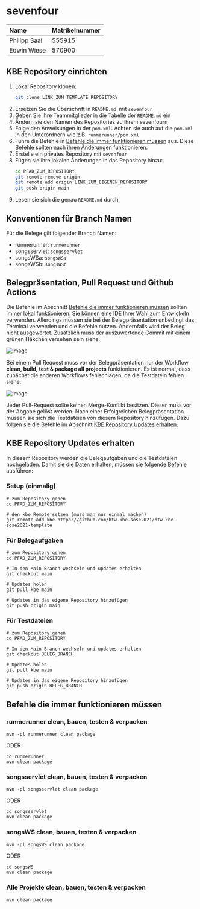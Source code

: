 # sevenfour

| Name          | Matrikelnummer  |
| :------------ | --------------- |
| Philipp Saal  | 555915 |
| Edwin Wiese   | 570900 |



## KBE Repository einrichten

1. Lokal Repository klonen:
    ```bash
    git clone LINK_ZUM_TEMPLATE_REPOSITORY
    ```
1. Ersetzen Sie die Überschrift in `README.md `mit `sevenfour`
1. Geben Sie Ihre Teammitglieder in die Tabelle der `README.md` ein
1. Ändern sie den Namen des Repositories zu ihrem sevenfourn
1. Folge den Anweisungen in der `pom.xml`. Achten sie auch auf die `pom.xml` in den Unterordnern wie z.B. `runmerunner/pom.xml`
1. Führe die Befehle in [Befehle die immer funktionieren müssen](#befehle-die-immer-funktionieren-müssen) aus. Diese Befehle sollten nach ihren Änderungen funktionieren.
1. Erstelle ein privates Repository mit `sevenfour`
1. Fügen sie ihre lokalen Änderungen in das Repository hinzu:
    ```bash
    cd PFAD_ZUM_REPOSITORY
    git remote remove origin
    git remote add origin LINK_ZUM_EIGENEN_REPOSITORY
    git push origin main
    ```
1. Lesen sie sich die genau `README.md` durch.

## Konventionen für Branch Namen
Für die Belege gilt folgender Branch Namen:
- runmerunner: `runmerunner`
- songsservlet: `songsservlet`
- songsWSa: `songsWSa`
- songsWSb: `songsWSb`

## Belegpräsentation, Pull Request und Github Actions

Die Befehle im Abschnitt [Befehle die immer funktionieren müssen](#befehle-die-immer-funktionieren-müssen) sollten immer lokal funktionieren. Sie können eine IDE Ihrer Wahl zum Entwickeln verwenden. Allerdings müssen sie bei der Belegpräsentation unbedingt das Terminal verwenden und die Befehle nutzen. Andernfalls wird der Beleg nicht ausgewertet. Zusätzlich muss der auszuwertende Commit mit einem grünen Häkchen versehen sein siehe:

![image](.github/images/commit.PNG)

Bei einem Pull Request muss vor der Belegpräsentation nur der Workflow **clean, build, test & package all projects** funktionieren. Es ist normal, dass zunächst die anderen Workflows fehlschlagen, da die Testdatein fehlen siehe:

![image](.github/images/pull-request.PNG)

Jeder Pull-Request sollte keinen Merge-Konflikt besitzen. Dieser muss vor der Abgabe gelöst werden. Nach einer Erfolgreichen Belegpräsentation müssen sie sich die Testdateien von diesem Repository hinzufügen. Dazu folgen sie die Befehle im Abschnitt  [KBE Repository Updates erhalten](#kbe-repository-updates-erhalten). 

## KBE Repository Updates erhalten
In diesem Repository werden die Belegaufgaben und die Testdateien hochgeladen. Damit sie die Daten erhalten, müssen sie folgende Befehle ausführen:

### Setup (einmalig)

```
# zum Repository gehen
cd PFAD_ZUM_REPOSITORY

# den kbe Remote setzen (muss man nur einmal machen)
git remote add kbe https://github.com/htw-kbe-sose2021/htw-kbe-sose2021-template
```

### Für Belegaufgaben
```
# zum Repository gehen
cd PFAD_ZUM_REPOSITORY

# In den Main Branch wechseln und updates erhalten
git checkout main

# Updates holen
git pull kbe main

# Updates in das eigene Repository hinzufügen
git push origin main
```


### Für Testdateien
```
# zum Repository gehen
cd PFAD_ZUM_REPOSITORY

# In den Main Branch wechseln und updates erhalten
git checkout BELEG_BRANCH

# Updates holen
git pull kbe main

# Updates in das eigene Repository hinzufügen
git push origin BELEG_BRANCH
```

## Befehle die immer funktionieren müssen

### runmerunner clean, bauen, testen & verpacken

```
mvn -pl runmerunner clean package 
```

ODER

```
cd runmerunner
mvn clean package 
```



### songsservlet clean, bauen, testen & verpacken

```
mvn -pl songsservlet clean package 
```

ODER

```
cd songsservlet
mvn clean package 
```



###  songsWS clean, bauen, testen & verpacken
```
mvn -pl songsWS clean package 
```

ODER

```
cd songsWS 
mvn clean package
```



### Alle Projekte clean, bauen, testen & verpacken
```
mvn clean package
```






